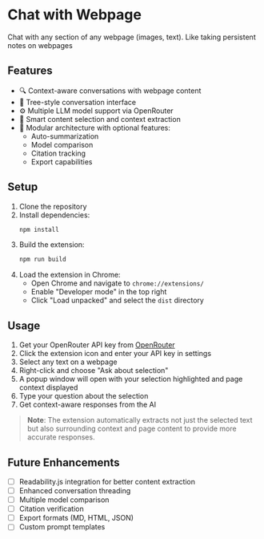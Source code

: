 # Chat with Webpage

Chat with any section of any webpage (images, text). Like taking persistent notes on webpages

## Features

- 🔍 Context-aware conversations with webpage content
- 🌳 Tree-style conversation interface
- ⚙️ Multiple LLM model support via OpenRouter
- 📑 Smart content selection and context extraction
- 🔧 Modular architecture with optional features:
  - Auto-summarization
  - Model comparison
  - Citation tracking
  - Export capabilities

## Setup

1. Clone the repository
2. Install dependencies:
   ```bash
   npm install
   ```
3. Build the extension:
   ```bash
   npm run build
   ```
4. Load the extension in Chrome:
   - Open Chrome and navigate to `chrome://extensions/`
   - Enable "Developer mode" in the top right
   - Click "Load unpacked" and select the `dist` directory

## Usage

1. Get your OpenRouter API key from [OpenRouter](https://openrouter.ai/)
2. Click the extension icon and enter your API key in settings
3. Select any text on a webpage
4. Right-click and choose "Ask about selection"
5. A popup window will open with your selection highlighted and page context displayed
6. Type your question about the selection
7. Get context-aware responses from the AI

> **Note**: The extension automatically extracts not just the selected text but also surrounding context and page content to provide more accurate responses.

## Future Enhancements

- [ ] Readability.js integration for better content extraction
- [ ] Enhanced conversation threading
- [ ] Multiple model comparison
- [ ] Citation verification
- [ ] Export formats (MD, HTML, JSON)
- [ ] Custom prompt templates